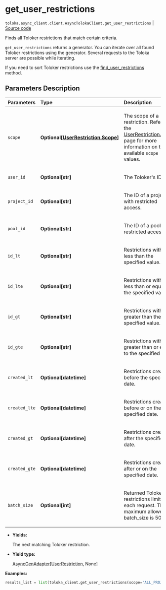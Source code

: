 # get_user_restrictions
`toloka.async_client.client.AsyncTolokaClient.get_user_restrictions` | [Source code](https://github.com/Toloka/toloka-kit/blob/v1.2.0/src/client/__init__.py#L0)

Finds all Toloker restrictions that match certain criteria.


`get_user_restrictions` returns a generator. You can iterate over all found Toloker restrictions using the generator. Several requests to the Toloka server are possible while iterating.

If you need to sort Toloker restrictions use the [find_user_restrictions](toloka.client.TolokaClient.find_user_restrictions.md) method.

## Parameters Description

| Parameters | Type | Description |
| :----------| :----| :-----------|
`scope`|**Optional\[[UserRestriction.Scope](toloka.client.user_restriction.UserRestriction.Scope.md)\]**|<p>The scope of a restriction. Refer to the [UserRestriction.Scope](toloka.client.user_restriction.UserRestriction.Scope.md) page for more information on the available `scope` values.</p>
`user_id`|**Optional\[str\]**|<p>The Toloker&#x27;s ID.</p>
`project_id`|**Optional\[str\]**|<p>The ID of a project with restricted access.</p>
`pool_id`|**Optional\[str\]**|<p>The ID of a pool with restricted access.</p>
`id_lt`|**Optional\[str\]**|<p>Restrictions with IDs less than the specified value.</p>
`id_lte`|**Optional\[str\]**|<p>Restrictions with IDs less than or equal to the specified value.</p>
`id_gt`|**Optional\[str\]**|<p>Restrictions with IDs greater than the specified value.</p>
`id_gte`|**Optional\[str\]**|<p>Restrictions with IDs greater than or equal to the specified value.</p>
`created_lt`|**Optional\[datetime\]**|<p>Restrictions created before the specified date.</p>
`created_lte`|**Optional\[datetime\]**|<p>Restrictions created before or on the specified date.</p>
`created_gt`|**Optional\[datetime\]**|<p>Restrictions created after the specified date.</p>
`created_gte`|**Optional\[datetime\]**|<p>Restrictions created after or on the specified date.</p>
`batch_size`|**Optional\[int\]**|<p>Returned Toloker restrictions limit for each request. The maximum allowed batch_size is 500.</p>

* **Yields:**

  The next matching Toloker restriction.

* **Yield type:**

  [AsyncGenAdapter](toloka.util.async_utils.AsyncGenAdapter.md)\[[UserRestriction](toloka.client.user_restriction.UserRestriction.md), None\]

**Examples:**


```python
results_list = list(toloka_client.get_user_restrictions(scope='ALL_PROJECTS'))
```
